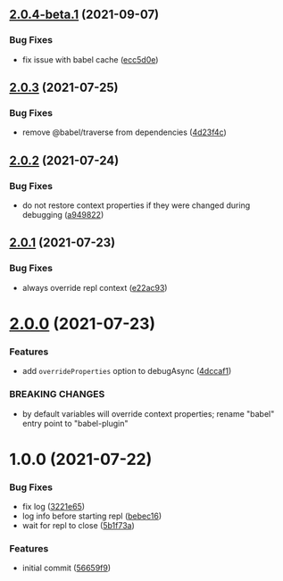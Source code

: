 ## [2.0.4-beta.1](https://github.com/dmitrysteblyuk/async-debugger/compare/v2.0.3...v2.0.4-beta.1) (2021-09-07)


### Bug Fixes

* fix issue with babel cache ([ecc5d0e](https://github.com/dmitrysteblyuk/async-debugger/commit/ecc5d0e395e3bc1e235f74468aa84c17a60e6856))

## [2.0.3](https://github.com/dmitrysteblyuk/async-debugger/compare/v2.0.2...v2.0.3) (2021-07-25)


### Bug Fixes

* remove @babel/traverse from dependencies ([4d23f4c](https://github.com/dmitrysteblyuk/async-debugger/commit/4d23f4cdb1ab8e6fbb37e33fb81114a8b0daaf73))

## [2.0.2](https://github.com/dmitrysteblyuk/async-debugger/compare/v2.0.1...v2.0.2) (2021-07-24)


### Bug Fixes

* do not restore context properties if they were changed during debugging ([a949822](https://github.com/dmitrysteblyuk/async-debugger/commit/a9498220edebfd1051fdb5add57fd624fdd0b152))

## [2.0.1](https://github.com/dmitrysteblyuk/async-debugger/compare/v2.0.0...v2.0.1) (2021-07-23)


### Bug Fixes

* always override repl context ([e22ac93](https://github.com/dmitrysteblyuk/async-debugger/commit/e22ac9325aa5c9a8ed78dca2e6c17444095dbb1e))

# [2.0.0](https://github.com/dmitrysteblyuk/async-debugger/compare/v1.0.0...v2.0.0) (2021-07-23)


### Features

* add `overrideProperties` option to debugAsync ([4dccaf1](https://github.com/dmitrysteblyuk/async-debugger/commit/4dccaf17f76b8813953b8b40fc3ab65faf72f9ec))


### BREAKING CHANGES

* by default variables will override context properties; rename "babel" entry point to "babel-plugin"

# 1.0.0 (2021-07-22)


### Bug Fixes

* fix log ([3221e65](https://github.com/dmitrysteblyuk/async-debugger/commit/3221e650bb8a4396247c47b902ee805c4c9ae0e4))
* log info before starting repl ([bebec16](https://github.com/dmitrysteblyuk/async-debugger/commit/bebec164625dc9511fb1056b497a9fec9c7620b9))
* wait for repl to close ([5b1f73a](https://github.com/dmitrysteblyuk/async-debugger/commit/5b1f73a8313eac019bce77bc1aac6a0f8938d456))


### Features

* initial commit ([56659f9](https://github.com/dmitrysteblyuk/async-debugger/commit/56659f912896b233dc10d781d5a97de5a80c8a64))
